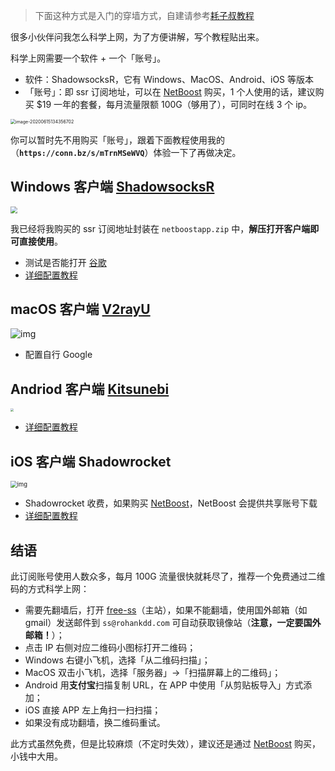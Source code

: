 <!--由于微信不允许外部链接，你需要点击页尾左下角的「阅读原文」，才能访问文中的链接。 -->

<!------->

> 下面这种方式是入门的穿墙方式，自建请参考[耗子叔教程](https://github.com/haoel/haoel.github.io)

很多小伙伴问我怎么科学上网，为了方便讲解，写个教程贴出来。

<!--墙的原理-->

<!--穿墙-->

科学上网需要一个软件 + 一个「账号」。
* 软件：ShadowsocksR，它有 Windows、MacOS、Android、iOS 等版本
* 「账号」：即 ssr 订阅地址，可以在 [NetBoost](https://relink.bid/r/OHKXKxBDEh) 购买，1 个人使用的话，建议购买 $19 一年的套餐，每月流量限额 100G（够用了），可同时在线 3 个 ip。

<img src="https://deppwang.oss-cn-beijing.aliyuncs.com/blog/2020-06-15-054357.png" alt="image-20200615134356702" style="zoom: 50%;" />

你可以暂时先不用购买「账号」，跟着下面教程使用我的（**`https://conn.bz/s/mTrnMSeWVQ`**）体验一下了再做决定。
## Windows 客户端 [ShadowsocksR](https://github.com/DeppWang/Science-Online/raw/master/install-package/netboostapp.zip)

<img src="https://upload-images.jianshu.io/upload_images/5863464-f32fc7ff5c49ad42.png?imageMogr2/auto-orient/strip%7CimageView2/2/w/1240" style="zoom:67%;" />

我已经将我购买的 ssr 订阅地址封装在 `netboostapp.zip` 中，**解压打开客户端即可直接使用**。
* 测试是否能打开 [谷歌](www.google.com)
* [详细配置教程](https://netboost.co/docs/windows/shadowsocksr.html)

## macOS 客户端 [V2rayU](https://github.com/yanue/V2rayU)

![img](https://deppwang.oss-cn-beijing.aliyuncs.com/blog/2020-06-15-061144.png)

- 配置自行 Google

## Andriod 客户端 [Kitsunebi](https://github.com/eycorsican/kitsunebi-android)
<p><img src="https://deppwang.oss-cn-beijing.aliyuncs.com/blog/2020-06-15-060912.jpg" style="zoom: 33%;" /></p>


* [详细配置教程](https://netboost.co/docs/android/kitsunebi.html)

## iOS 客户端 Shadowrocket
<p><img src="https://deppwang.oss-cn-beijing.aliyuncs.com/blog/2020-06-15-061339.png" alt="img" style="zoom:67%;" /></p>

* Shadowrocket 收费，如果购买 [NetBoost](https://relink.bid/r/OHKXKxBDEh)，NetBoost 会提供共享账号下载
* [详细配置教程](https://netboost.co/docs/ios/shadowrocket.html)

 <!--Apple ID: `red at sscloud.co`，密码: `JzznjdGf6frOcA5WgkPb` 登陆 Apple Store，搜索安装 Shadowrocket（安装完成后，请切换为自己 Apple ID）。-->

## 结语
此订阅账号使用人数众多，每月 100G 流量很快就耗尽了，推荐一个免费通过二维码的方式科学上网：
* 需要先翻墙后，打开 [free-ss](https://free-ss.site/)（主站），如果不能翻墙，使用国外邮箱（如 gmail）发送邮件到 `ss@rohankdd.com` 可自动获取镜像站（**注意，一定要国外邮箱！**）；
* 点击 IP 右侧对应二维码小图标打开二维码；
* Windows 右键小飞机，选择「从二维码扫描」；
* MacOS 双击小飞机，选择「服务器」->「扫描屏幕上的二维码」；
* Android 用**支付宝**扫描复制 URL，在 APP 中使用「从剪贴板导入」方式添加；
* iOS 直接 APP 左上角扫一扫扫描；
* 如果没有成功翻墙，换二维码重试。

此方式虽然免费，但是比较麻烦（不定时失效），建议还是通过 [NetBoost](https://relink.bid/r/OHKXKxBDEh) 购买，小钱中大用。
